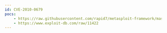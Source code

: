 ```yaml
---
id: CVE-2010-0679
pocs:
    - https://raw.githubusercontent.com/rapid7/metasploit-framework/master/modules/exploits/windows/browser/hyleos_chemviewx_activex.rb
    - https://www.exploit-db.com/raw/11422
---
```

